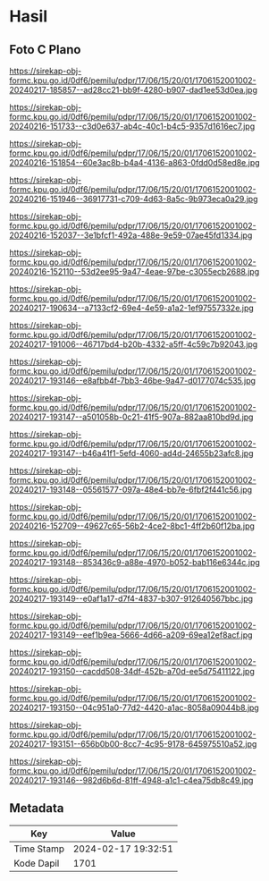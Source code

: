 # Hasil

## Foto C Plano

https://sirekap-obj-formc.kpu.go.id/0df6/pemilu/pdpr/17/06/15/20/01/1706152001002-20240217-185857--ad28cc21-bb9f-4280-b907-dad1ee53d0ea.jpg

https://sirekap-obj-formc.kpu.go.id/0df6/pemilu/pdpr/17/06/15/20/01/1706152001002-20240216-151733--c3d0e637-ab4c-40c1-b4c5-9357d1616ec7.jpg

https://sirekap-obj-formc.kpu.go.id/0df6/pemilu/pdpr/17/06/15/20/01/1706152001002-20240216-151854--60e3ac8b-b4a4-4136-a863-0fdd0d58ed8e.jpg

https://sirekap-obj-formc.kpu.go.id/0df6/pemilu/pdpr/17/06/15/20/01/1706152001002-20240216-151946--36917731-c709-4d63-8a5c-9b973eca0a29.jpg

https://sirekap-obj-formc.kpu.go.id/0df6/pemilu/pdpr/17/06/15/20/01/1706152001002-20240216-152037--3e1bfcf1-492a-488e-9e59-07ae45fd1334.jpg

https://sirekap-obj-formc.kpu.go.id/0df6/pemilu/pdpr/17/06/15/20/01/1706152001002-20240216-152110--53d2ee95-9a47-4eae-97be-c3055ecb2688.jpg

https://sirekap-obj-formc.kpu.go.id/0df6/pemilu/pdpr/17/06/15/20/01/1706152001002-20240217-190634--a7133cf2-69e4-4e59-a1a2-1ef97557332e.jpg

https://sirekap-obj-formc.kpu.go.id/0df6/pemilu/pdpr/17/06/15/20/01/1706152001002-20240217-191006--46717bd4-b20b-4332-a5ff-4c59c7b92043.jpg

https://sirekap-obj-formc.kpu.go.id/0df6/pemilu/pdpr/17/06/15/20/01/1706152001002-20240217-193146--e8afbb4f-7bb3-46be-9a47-d0177074c535.jpg

https://sirekap-obj-formc.kpu.go.id/0df6/pemilu/pdpr/17/06/15/20/01/1706152001002-20240217-193147--a501058b-0c21-41f5-907a-882aa810bd9d.jpg

https://sirekap-obj-formc.kpu.go.id/0df6/pemilu/pdpr/17/06/15/20/01/1706152001002-20240217-193147--b46a41f1-5efd-4060-ad4d-24655b23afc8.jpg

https://sirekap-obj-formc.kpu.go.id/0df6/pemilu/pdpr/17/06/15/20/01/1706152001002-20240217-193148--05561577-097a-48e4-bb7e-6fbf2f441c56.jpg

https://sirekap-obj-formc.kpu.go.id/0df6/pemilu/pdpr/17/06/15/20/01/1706152001002-20240216-152709--49627c65-56b2-4ce2-8bc1-4ff2b60f12ba.jpg

https://sirekap-obj-formc.kpu.go.id/0df6/pemilu/pdpr/17/06/15/20/01/1706152001002-20240217-193148--853436c9-a88e-4970-b052-bab116e6344c.jpg

https://sirekap-obj-formc.kpu.go.id/0df6/pemilu/pdpr/17/06/15/20/01/1706152001002-20240217-193149--e0af1a17-d7f4-4837-b307-912640567bbc.jpg

https://sirekap-obj-formc.kpu.go.id/0df6/pemilu/pdpr/17/06/15/20/01/1706152001002-20240217-193149--eef1b9ea-5666-4d66-a209-69ea12ef8acf.jpg

https://sirekap-obj-formc.kpu.go.id/0df6/pemilu/pdpr/17/06/15/20/01/1706152001002-20240217-193150--cacdd508-34df-452b-a70d-ee5d75411122.jpg

https://sirekap-obj-formc.kpu.go.id/0df6/pemilu/pdpr/17/06/15/20/01/1706152001002-20240217-193150--04c951a0-77d2-4420-a1ac-8058a09044b8.jpg

https://sirekap-obj-formc.kpu.go.id/0df6/pemilu/pdpr/17/06/15/20/01/1706152001002-20240217-193151--656b0b00-8cc7-4c95-9178-645975510a52.jpg

https://sirekap-obj-formc.kpu.go.id/0df6/pemilu/pdpr/17/06/15/20/01/1706152001002-20240217-193146--982d6b6d-81ff-4948-a1c1-c4ea75db8c49.jpg


## Metadata

| Key        | Value               |
| ---------- | ------------------- |
| Time Stamp | 2024-02-17 19:32:51 |
| Kode Dapil | 1701                |



